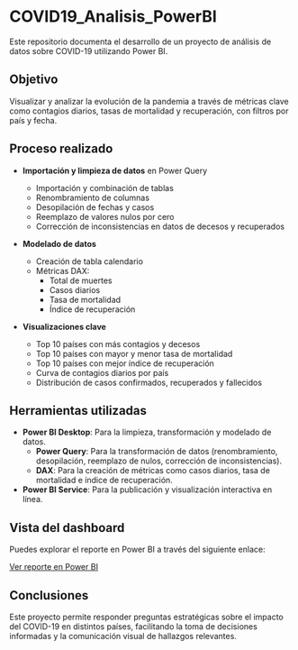 # COVID19_Analisis_PowerBI

Este repositorio documenta el desarrollo de un proyecto de análisis de datos sobre COVID-19 utilizando Power BI.

## Objetivo

Visualizar y analizar la evolución de la pandemia a través de métricas clave como contagios diarios, tasas de mortalidad y recuperación, con filtros por país y fecha.

## Proceso realizado

- **Importación y limpieza de datos** en Power Query
  - Importación y combinación de tablas
  - Renombramiento de columnas
  - Desopilación de fechas y casos
  - Reemplazo de valores nulos por cero
  - Corrección de inconsistencias en datos de decesos y recuperados

- **Modelado de datos**
  - Creación de tabla calendario
  - Métricas DAX:
    - Total de muertes
    - Casos diarios
    - Tasa de mortalidad
    - Índice de recuperación

- **Visualizaciones clave**
  - Top 10 países con más contagios y decesos
  - Top 10 países con mayor y menor tasa de mortalidad
  - Top 10 países con mejor índice de recuperación
  - Curva de contagios diarios por país
  - Distribución de casos confirmados, recuperados y fallecidos
 
## Herramientas utilizadas

- **Power BI Desktop**: Para la limpieza, transformación y modelado de datos.
  - **Power Query**: Para la transformación de datos (renombramiento, desopilación, reemplazo de nulos, corrección de inconsistencias).
  - **DAX**: Para la creación de métricas como casos diarios, tasa de mortalidad e índice de recuperación.
- **Power BI Service**: Para la publicación y visualización interactiva en línea.

## Vista del dashboard

Puedes explorar el reporte en Power BI a través del siguiente enlace:

[Ver reporte en Power BI](https://app.powerbi.com/links/pYG-ej7T_X?ctid=a9e17f9e-90be-41d0-84eb-6a48ebe9fec0&pbi_source=linkShare&bookmarkGuid=36dfb0f8-bea6-4925-a4f1-f087eff66f86)

## Conclusiones

Este proyecto permite responder preguntas estratégicas sobre el impacto del COVID-19 en distintos países, facilitando la toma de decisiones informadas y la comunicación visual de hallazgos relevantes.
